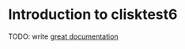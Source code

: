 # Introduction to clisktest6

TODO: write [great documentation](http://jacobian.org/writing/what-to-write/)
